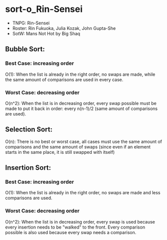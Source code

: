 # sort-o_Rin-Sensei
* TNPG: Rin-Sensei
* Roster: Rin Fukuoka, Julia Kozak, John Gupta-She
* SotW: Mans Not Hot by Big Shaq


## Bubble Sort:
### Best Case: increasing order
O(1): When the list is already in the right order, no swaps are made, while the same amount of comparisons are used in every case.
### Worst Case: decreasing order
O(n^2): When the list is in decreasing order, every swap possible must be made to put it back in order: every n(n-1)/2 (same amount of comparisons are used).

## Selection Sort:
O(n): There is no best or worst case, all cases must use the same amount of comparisons and the same amount of swaps (since even if an element starts in the same place, it is still swapped with itself)

## Insertion Sort:
### Best Case: increasing order
O(1): When the list is already in the right order, no swaps are made and less comparisons are used.

### Worst Case: decreasing order
O(n^2): When the list is in decreasing order, every swap is used because every insertion needs to be "walked" to the front. Every comparison possible is also used because every swap needs a comparison.
